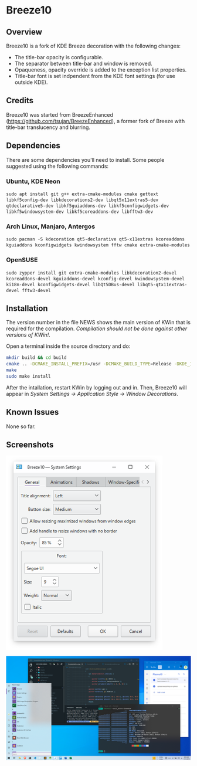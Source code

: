 # Breeze10

## Overview

Breeze10 is a fork of KDE Breeze decoration with the following changes:

 * The title-bar opacity is configurable.
 * The separator between title-bar and window is removed.
 * Opaqueness, opacity override is added to the exception list properties.
 * Title-bar font is set indpendent from the KDE font settings (for use outside KDE).

## Credits

Breeze10 was started from BreezeEnhanced (https://github.com/tsujan/BreezeEnhanced), a former fork of Breeze with title-bar translucency and blurring.

## Dependencies

There are some dependencies you'll need to install. Some people suggested using the following commands:

### Ubuntu, KDE Neon
``` shell
sudo apt install git g++ extra-cmake-modules cmake gettext libkf5config-dev libkdecorations2-dev libqt5x11extras5-dev qtdeclarative5-dev libkf5guiaddons-dev libkf5configwidgets-dev libkf5windowsystem-dev libkf5coreaddons-dev libfftw3-dev
```

### Arch Linux, Manjaro, Antergos
``` shell
sudo pacman -S kdecoration qt5-declarative qt5-x11extras kcoreaddons kguiaddons kconfigwidgets kwindowsystem fftw cmake extra-cmake-modules
```

### OpenSUSE
``` shell
sudo zypper install git extra-cmake-modules libkdecoration2-devel kcoreaddons-devel kguiaddons-devel kconfig-devel kwindowsystem-devel ki18n-devel kconfigwidgets-devel libQt5DBus-devel libqt5-qtx11extras-devel fftw3-devel
```

## Installation

The version number in the file NEWS shows the main version of KWin that is required for the compilation. *Compilation should not be done against other versions of KWin!*.

Open a terminal inside the source directory and do:
```sh
mkdir build && cd build
cmake .. -DCMAKE_INSTALL_PREFIX=/usr -DCMAKE_BUILD_TYPE=Release -DKDE_INSTALL_LIBDIR=lib -DBUILD_TESTING=OFF -DKDE_INSTALL_USE_QT_SYS_PATHS=ON
make
sudo make install
```
After the intallation, restart KWin by logging out and in. Then, Breeze10 will appear in *System Settings &rarr; Application Style &rarr; Window Decorations*.

## Known Issues

None so far.

## Screenshots

![Settings](screenshots/Settings.png?raw=true "Settings")

![Desktop](screenshots/Desktop.png?raw=true "Desktop")
